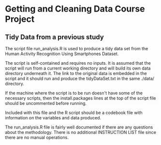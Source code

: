 # Getting and Cleaning Data Course Project

## Tidy Data from a previous study

The script file run_analysis.R is used to produce a tidy data set from the Human Activity Recognition Using Smartphones Dataset.

The script is self-contained and requires no inputs.  It is assumed that the script will run from a current working directory and will build its own data directory underneath it.  The link to the original data is embedded in the script and it should run and produce the tidyDataSet.txt in the same ./data/ directory.

If the machine where the script is to be run doesn't have some of the necessary scripts, then the install.packages lines at the top of the script file should be uncommented before running.

Included with this file and the R script should be a codebook file with information on the variables and data produced.  

The run_analysis.R file is fairly well documented if there are any questions about the methodology.  There is no additional INSTRUCTION LIST file since there are no manual operations.